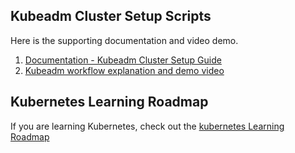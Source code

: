 ## Kubeadm Cluster Setup Scripts

Here is the supporting documentation and video demo.

1. [Documentation - Kubeadm Cluster Setup Guide](https://devopscube.com/setup-kubernetes-cluster-kubeadm/)
2. [Kubeadm workflow explanation and demo video](https://youtu.be/xX52dc3u2HU)


## Kubernetes Learning Roadmap

If you are learning Kubernetes, check out the [kubernetes Learning Roadmap](https://github.com/techiescamp/kubernetes-learning-path)

